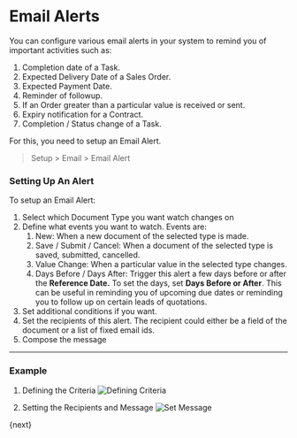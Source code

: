 # Email Alerts

You can configure various email alerts in your system to remind you of important activities such as:

1. Completion date of a Task.
1. Expected Delivery Date of a Sales Order.
1. Expected Payment Date.
1. Reminder of followup.
1. If an Order greater than a particular value is received or sent.
1. Expiry notification for a Contract.
1. Completion / Status change of a Task.

For this, you need to setup an Email Alert.

> Setup > Email > Email Alert

### Setting Up An Alert

To setup an Email Alert:

1. Select which Document Type you want watch changes on
1. Define what events you want to watch. Events are:
	1. New: When a new document of the selected type is made.
	2. Save / Submit / Cancel: When a document of the selected type is saved, submitted, cancelled.
	3. Value Change: When a particular value in the selected type changes.
	4. Days Before / Days After: Trigger this alert a few days before or after the **Reference Date.** To set the days, set **Days Before or After**. This can be useful in reminding you of upcoming due dates or reminding you to follow up on certain leads of quotations.
1. Set additional conditions if you want.
1. Set the recipients of this alert. The recipient could either be a field of the document or a list of fixed email ids.
1. Compose the message

---

### Example

1. Defining the Criteria
    <img class="screenshot" alt="Defining Criteria" src="{{docs_base_url}}/assets/img/setup/email/email-alert-1.png">

1. Setting the Recipients and Message
    <img class="screenshot" alt="Set Message" src="{{docs_base_url}}/assets/img/setup/email/email-alert-2.png">

{next}
